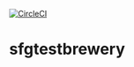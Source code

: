 [![CircleCI](https://circleci.com/gh/dpopkov/sfgtestbrewery/tree/main.svg?style=svg)](https://circleci.com/gh/dpopkov/sfgtestbrewery/tree/main)

# sfgtestbrewery
